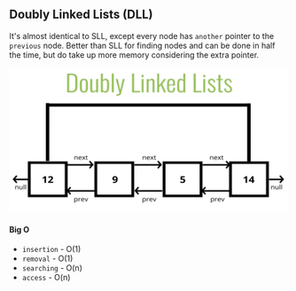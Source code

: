 ## Doubly Linked Lists (DLL)

It's almost identical to SLL, except every node has `another` pointer to the `previous` node. Better than SLL for finding nodes and can be done in half the time, but do take up more memory considering the extra pointer.

![DLL Scheme](./assets/dll-scheme.png)

#### Big O

- `insertion` - O(1)
- `removal` - O(1)
- `searching` - O(n)
- `access` - O(n)
